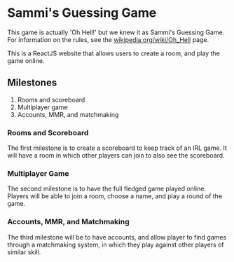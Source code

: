 # Sammi's Guessing Game

This game is actually 'Oh Hell!' but we knew it as Sammi's Guessing Game. For
information on the rules, see the
[wikipedia.org/wiki/Oh_Hell](https://en.wikipedia.org/wiki/Oh_Hell) page.

This is a ReactJS website that allows users to create a room, and play the game
online.

## Milestones

 1. Rooms and scoreboard
 2. Multiplayer game
 3. Accounts, MMR, and matchmaking

### Rooms and Scoreboard

The first milestone is to create a scoreboard to keep track of an IRL game. It
will have a room in which other players can join to also see the scoreboard.

### Multiplayer Game

The second milestone is to have the full fledged game played online. Players
will be able to join a room, choose a name, and play a round of the game.

### Accounts, MMR, and Matchmaking

The third milestone will be to have accounts, and allow player to find games
through a matchmaking system, in which they play against other players of
similar skill.
